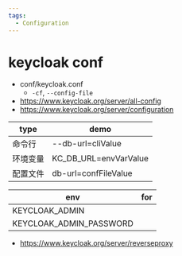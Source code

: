 ```yaml
---
tags:
  - Configuration
---
```


# keycloak conf

- conf/keycloak.conf
  - `-cf`, `--config-file`
- https://www.keycloak.org/server/all-config
- https://www.keycloak.org/server/configuration



| type     | demo                  |
| -------- | --------------------- |
| 命令行   | --db-url=cliValue     |
| 环境变量 | KC_DB_URL=envVarValue |
| 配置文件 | db-url=confFileValue  |

| env                     | for |
| ----------------------- | --- |
| KEYCLOAK_ADMIN          |
| KEYCLOAK_ADMIN_PASSWORD |


- https://www.keycloak.org/server/reverseproxy
